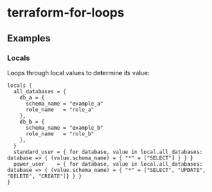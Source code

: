 # terraform-for-loops

## Examples

### Locals

Loops through local values to determine its value:

```hcl
locals {
  all_databases = {
    db_a = {
      schema_name = "example_a"
      role_name   = "role_a"
    },
    db_b = {
      schema_name = "example_b"
      role_name   = "role_b"
    },
  }
  standard_user = { for database, value in local.all_databases: database => { (value.schema_name) = { "*" = ["SELECT"] } } }
  power_user    = { for database, value in local.all_databases: database => { (value.schema_name) = { "*" = ["SELECT", "UPDATE", "DELETE", "CREATE"]} } }
}
```
